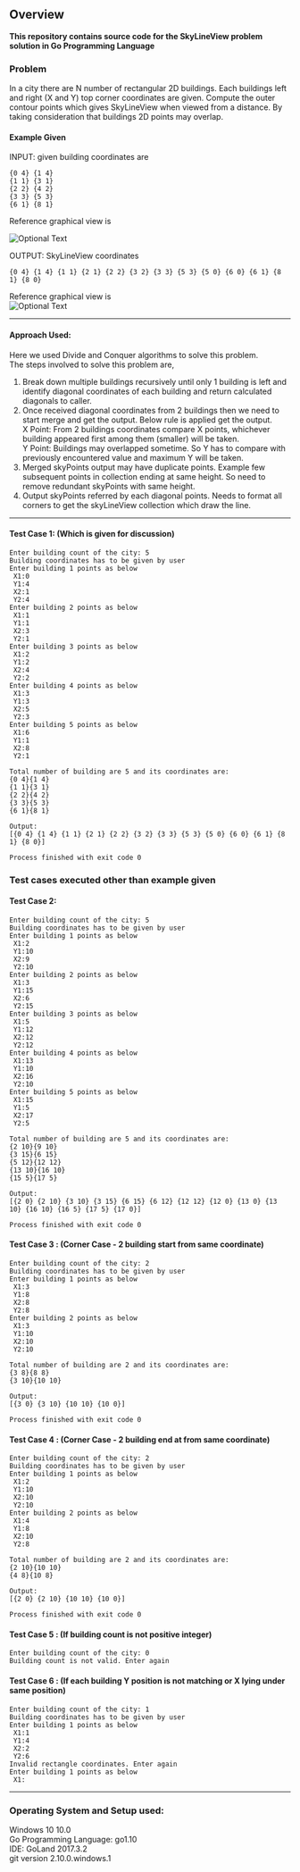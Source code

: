 ## Overview
**This repository contains source code for the SkyLineView problem solution in Go Programming Language**

### Problem
In a city there are N number of rectangular 2D buildings. Each buildings left and right (X and Y) top corner coordinates are given. Compute the outer contour points which gives SkyLineView when viewed from a distance.  By taking consideration that buildings 2D points may overlap.

#### Example Given
INPUT: given building coordinates are
```
{0 4} {1 4}
{1 1} {3 1}
{2 2} {4 2}
{3 3} {5 3}
{6 1} {8 1}
```

Reference graphical view is<br />

![Optional Text](../master/image/problem_input.png)

OUTPUT: SkyLineView coordinates<br />

```
{0 4} {1 4} {1 1} {2 1} {2 2} {3 2} {3 3} {5 3} {5 0} {6 0} {6 1} {8 1} {8 0}
```

Reference graphical view is<br />
![Optional Text](../master/image/problem_output.png)

___
#### Approach Used:
Here we used Divide and Conquer algorithms to solve this problem.<br />
The steps involved to solve this problem are,<br />
1. Break down multiple buildings recursively until only 1 building is left and identify diagonal coordinates of each building and return calculated diagonals to caller.
2. Once received diagonal coordinates from 2 buildings then we need to start merge and get the output. Below rule is applied get the output.<br />
    X Point: From 2 buildings coordinates compare X points, whichever building appeared first among them (smaller) will be taken.<br />
    Y Point: Buildings may overlapped sometime. So Y has to compare with previously encountered value and maximum Y will be taken.<br />
3. Merged skyPoints output may have duplicate points. Example few subsequent points in collection ending at same height. So need to remove redundant skyPoints with same height.<br />
4. Output skyPoints referred by each diagonal points. Needs to format all corners to get the skyLineView collection which draw the line.<br />

___
#### Test Case 1: (Which is given for discussion)
```
Enter building count of the city: 5
Building coordinates has to be given by user
Enter building 1 points as below
 X1:0
 Y1:4
 X2:1
 Y2:4
Enter building 2 points as below
 X1:1
 Y1:1
 X2:3
 Y2:1
Enter building 3 points as below
 X1:2
 Y1:2
 X2:4
 Y2:2
Enter building 4 points as below
 X1:3
 Y1:3
 X2:5
 Y2:3
Enter building 5 points as below
 X1:6
 Y1:1
 X2:8
 Y2:1

Total number of building are 5 and its coordinates are:
{0 4}{1 4}
{1 1}{3 1}
{2 2}{4 2}
{3 3}{5 3}
{6 1}{8 1}

Output:
[{0 4} {1 4} {1 1} {2 1} {2 2} {3 2} {3 3} {5 3} {5 0} {6 0} {6 1} {8 1} {8 0}]

Process finished with exit code 0
```

### Test cases executed other than example given
#### Test Case 2:
```
Enter building count of the city: 5
Building coordinates has to be given by user
Enter building 1 points as below
 X1:2
 Y1:10
 X2:9
 Y2:10
Enter building 2 points as below
 X1:3
 Y1:15
 X2:6
 Y2:15
Enter building 3 points as below
 X1:5
 Y1:12
 X2:12
 Y2:12
Enter building 4 points as below
 X1:13
 Y1:10
 X2:16
 Y2:10
Enter building 5 points as below
 X1:15
 Y1:5
 X2:17
 Y2:5

Total number of building are 5 and its coordinates are:
{2 10}{9 10}
{3 15}{6 15}
{5 12}{12 12}
{13 10}{16 10}
{15 5}{17 5}

Output:
[{2 0} {2 10} {3 10} {3 15} {6 15} {6 12} {12 12} {12 0} {13 0} {13 10} {16 10} {16 5} {17 5} {17 0}]

Process finished with exit code 0
```

#### Test Case 3 : (Corner Case - 2 building start from same coordinate)
```
Enter building count of the city: 2
Building coordinates has to be given by user
Enter building 1 points as below
 X1:3
 Y1:8
 X2:8
 Y2:8
Enter building 2 points as below
 X1:3
 Y1:10
 X2:10
 Y2:10

Total number of building are 2 and its coordinates are:
{3 8}{8 8}
{3 10}{10 10}

Output:
[{3 0} {3 10} {10 10} {10 0}]

Process finished with exit code 0
```

#### Test Case 4 : (Corner Case - 2 building end at from same coordinate)
```
Enter building count of the city: 2
Building coordinates has to be given by user
Enter building 1 points as below
 X1:2
 Y1:10
 X2:10
 Y2:10
Enter building 2 points as below
 X1:4
 Y1:8
 X2:10
 Y2:8

Total number of building are 2 and its coordinates are:
{2 10}{10 10}
{4 8}{10 8}

Output:
[{2 0} {2 10} {10 10} {10 0}]

Process finished with exit code 0
```

#### Test Case 5 : (If building count is not positive integer)
```
Enter building count of the city: 0
Building count is not valid. Enter again
```

#### Test Case 6 : (If each building Y position is not matching or X lying under same position)
```
Enter building count of the city: 1
Building coordinates has to be given by user
Enter building 1 points as below
 X1:1
 Y1:4
 X2:2
 Y2:6
Invalid rectangle coordinates. Enter again
Enter building 1 points as below
 X1:
```
___
### Operating System and Setup used:
Windows 10 10.0<br />
Go Programming Language: go1.10<br />
IDE: GoLand 2017.3.2<br />
git version 2.10.0.windows.1<br />

